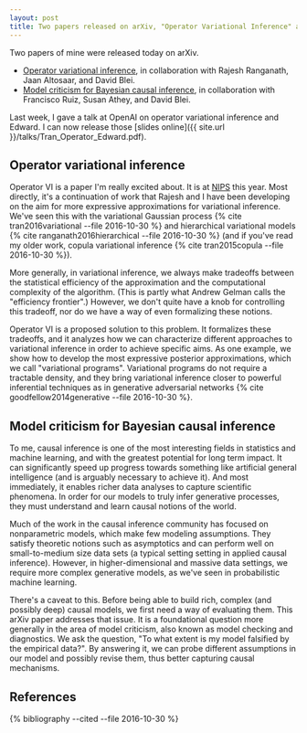 ```yaml
---
layout: post
title: Two papers released on arXiv, "Operator Variational Inference" and "Model Criticism for Bayesian Causal Inference"
---
```


Two papers of mine were released today on arXiv.

+ [Operator variational inference](https://arxiv.org/abs/1610.09033), in collaboration with Rajesh Ranganath, Jaan Altosaar, and David Blei.
+ [Model criticism for Bayesian causal inference](https://arxiv.org/abs/1610.09037), in collaboration with Francisco Ruiz, Susan Athey, and David Blei.

Last week, I gave a talk at OpenAI on operator variational
inference and Edward. I can now release those
[slides online]({{ site.url }}/talks/Tran_Operator_Edward.pdf).

## Operator variational inference

Operator VI is a paper I'm really excited about. It is at
[NIPS](https://nips.cc) this year. Most directly, it's a continuation of work that
Rajesh and I have been developing on the aim for more expressive
approximations for variational inference.  We've seen this with the
variational Gaussian process {% cite tran2016variational --file
2016-10-30 %} and hierarchical variational models {%
cite ranganath2016hierarchical --file 2016-10-30 %} (and if you've
read my older work, copula variational inference
{% cite tran2015copula --file 2016-10-30 %}).

More generally, in variational inference, we always make tradeoffs
between the statistical efficiency of the approximation and the
computational complexity of the algorithm. (This is partly what Andrew
Gelman calls the "efficiency frontier".) However, we don't quite have
a knob for controlling this tradeoff, nor do we have a way of even
formalizing these notions.

Operator VI is a proposed solution to this problem. It formalizes
these tradeoffs, and it analyzes how we can characterize different
approaches to variational inference in order to achieve specific
aims. As one example, we show how to develop the most expressive
posterior approximations, which we call "variational programs".
Variational programs do not require a tractable density, and they bring
variational inference closer to powerful inferential techniques as in
generative adversarial networks
{% cite goodfellow2014generative --file 2016-10-30 %}.

## Model criticism for Bayesian causal inference

To me, causal inference is one of the most interesting fields in statistics
and machine learning, and with the greatest potential for long term impact.
It can significantly speed up progress towards something like
artificial general intelligence (and is arguably necessary to achieve it). And most immediately, it enables richer
data analyses to capture scientific phenomena. In order for our models
to truly infer generative processes, they must understand and learn
causal notions of the world.

Much of the work in the causal inference community has focused on
nonparametric models, which make few modeling assumptions. They
satisfy theoretic notions such as asymptotics and can perform well on
small-to-medium size data sets (a typical setting setting in applied
causal inference). However, in higher-dimensional and massive data
settings, we require more complex generative models,
as we've seen in probabilistic machine learning.

There's a caveat to this. Before being able to build rich, complex (and possibly deep)
causal models, we first need a way of evaluating them.  This arXiv
paper addresses that issue. It is a foundational question
more generally in the area of model criticism, also known as model
checking and diagnostics. We ask the question, "To what extent
is my model falsified by the empirical data?". By answering it, we can
probe different assumptions in our model and possibly revise them,
thus better capturing causal mechanisms.

References
----------

{% bibliography --cited --file 2016-10-30 %}
